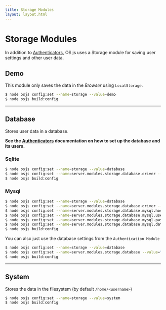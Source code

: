 ```yaml
---
title: Storage Modules
layout: layout.html
---
```


# Storage Modules

In addition to [Authenticators](/manual/auth), OS.js uses a Storage module for saving user settings and other user data.


## Demo

This module only saves the data in the *Browser* using `LocalStorage`.

```bash
$ node osjs config:set --name=storage --value=demo
$ node osjs build:config

```

---

## Database

Stores user data in a database.

**See the [Authenticators](/manual/auth) documentation on how to set up the database and its users.**

### Sqlite

```bash
$ node osjs config:set --name=storage --value=database
$ node osjs config:set --name=server.modules.storage.database.driver --value=sqlite
$ node osjs build:config
```

### Mysql

```bash
$ node osjs config:set --name=storage --value=database
$ node osjs config:set --name=server.modules.storage.database.driver --value=mysql
$ node osjs config:set --name=server.modules.storage.database.mysql.host --value=localhost
$ node osjs config:set --name=server.modules.storage.database.mysql.user --value=osjsuser
$ node osjs config:set --name=server.modules.storage.database.mysql.password --value=osjspassword
$ node osjs config:set --name=server.modules.storage.database.mysql.database --value=osjs
$ node osjs build:config
```

You can also just use the database settings from the `Authentication Module`

```bash
$ node osjs config:set --name=storage --value=database
$ node osjs config:set --name=server.modules.storage.database --value="%server.modules.auth.database%"
$ node osjs build:config
```

---

## System

Stores the data in the filesystem (by default `/home/<username>`)

```bash
$ node osjs config:set --name=storage --value=system
$ node osjs build:config
```

